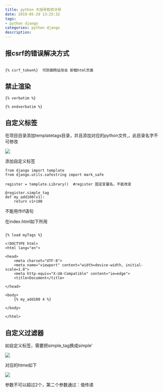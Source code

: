 ```yaml
---
title: python 大括号和百分号
date: 2019-05-29 13:25:32
tags: 
- python django 
categories: python django 
description: 
---
```


## 报csrf的错误解决方式
```

{% csrf_token%}  可防御跨站攻击 卸载html页面
```

## 禁止渲染

```
{% verbatim %}

{% endverbatim %}
```

## 自定义标签

在项目目录添加templatetags目录，并且添加对应的python文件,，此目录名字不可修改

![](584421-20190402223525237-1648810414.png)

添加自定义标签

    
```
from django import template
from django.utils.safestring import mark_safe

register = template.Library()  #register 固定变量名，不能改变

@register.simple_tag
def my_add100(v1):
    return v1+100
```
 不能用作if语句

 在index.html如下所用

```

{% load myTags %}

<!DOCTYPE html>
<html lang="en">

<head>
    <meta charset="UTF-8">
    <meta name="viewport" content="width=device-width, initial-scale=1.0">
    <meta http-equiv="X-UA-Compatible" content="ie=edge">
    <title>Document</title>

</head>

<body>
    {% my_add100 4 %}

</body>

</html>
```


##  自定义过滤器

如自定义标签，需要把simple_tag换成simple'

![](584421-20190402224255088-1598908357.png)

对应的htme如下

![](584421-20190402224317829-459591958.png)

参数不可以超过2个，第二个参数通过：值传递

